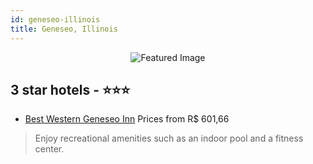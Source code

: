 ```yaml
---
id: geneseo-illinois
title: Geneseo, Illinois
---
```


<center><img src="https://i.travelapi.com/hotels/2000000/1290000/1283800/1283763/53bd2a2a_z.jpg" alt="Featured Image" /></center>


##  3 star hotels - ⭐️⭐️⭐️

-    [Best Western Geneseo Inn](https://us.hurb.com/hotels/geneseo/best-western-geneseo-inn-JNP-JP222110?cmp=18055) Prices from R$ 601,66
   > Enjoy recreational amenities such as an indoor pool and a fitness center.
